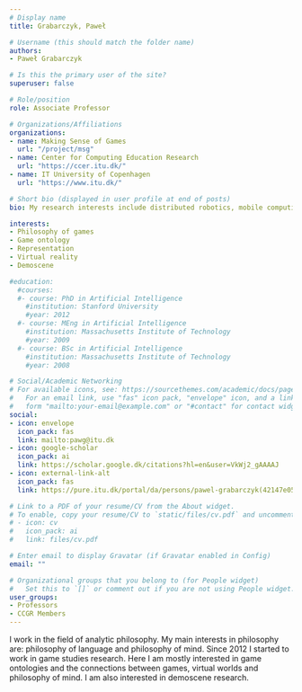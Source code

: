 ```yaml
---
# Display name
title: Grabarczyk, Paweł

# Username (this should match the folder name)
authors:
- Paweł Grabarczyk

# Is this the primary user of the site?
superuser: false

# Role/position
role: Associate Professor

# Organizations/Affiliations
organizations:
- name: Making Sense of Games
  url: "/project/msg"
- name: Center for Computing Education Research
  url: "https://ccer.itu.dk/"
- name: IT University of Copenhagen
  url: "https://www.itu.dk/"

# Short bio (displayed in user profile at end of posts)
bio: My research interests include distributed robotics, mobile computing and programmable matter.

interests:
- Philosophy of games
- Game ontology
- Representation
- Virtual reality
- Demoscene

#education:
  #courses:
  #- course: PhD in Artificial Intelligence
    #institution: Stanford University
    #year: 2012
  #- course: MEng in Artificial Intelligence
    #institution: Massachusetts Institute of Technology
    #year: 2009
  #- course: BSc in Artificial Intelligence
    #institution: Massachusetts Institute of Technology
    #year: 2008

# Social/Academic Networking
# For available icons, see: https://sourcethemes.com/academic/docs/page-builder/#icons
#   For an email link, use "fas" icon pack, "envelope" icon, and a link in the
#   form "mailto:your-email@example.com" or "#contact" for contact widget.
social:
- icon: envelope
  icon_pack: fas
  link: mailto:pawg@itu.dk
- icon: google-scholar
  icon_pack: ai
  link: https://scholar.google.dk/citations?hl=en&user=VkWj2_gAAAAJ
- icon: external-link-alt
  icon_pack: fas
  link: https://pure.itu.dk/portal/da/persons/pawel-grabarczyk(42147e05-f94c-471d-a889-c57a01e4bdd0).html 

# Link to a PDF of your resume/CV from the About widget.
# To enable, copy your resume/CV to `static/files/cv.pdf` and uncomment the lines below.
# - icon: cv
#   icon_pack: ai
#   link: files/cv.pdf

# Enter email to display Gravatar (if Gravatar enabled in Config)
email: ""

# Organizational groups that you belong to (for People widget)
#   Set this to `[]` or comment out if you are not using People widget.
user_groups:
- Professors
- CCGR Members
---
```


I work in the field of analytic philosophy. My main interests in philosophy are: philosophy of language and philosophy of mind. Since 2012 I started to work in game studies research. Here I am mostly interested in game ontologies and the connections between games, virtual worlds and philosophy of mind. I am also interested in demoscene research.
